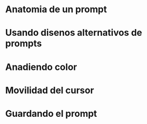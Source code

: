 # Anatomia de un prompt
# Usando disenos alternativos de prompts
# Anadiendo color
# Movilidad del cursor
# Guardando el prompt

